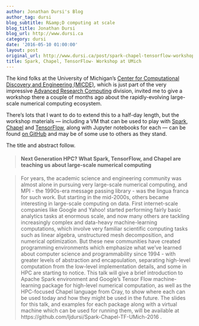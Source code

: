 ```yaml
---
author: Jonathan Dursi's Blog
author_tag: dursi
blog_subtitle: R&amp;D computing at scale
blog_title: Jonathan Dursi
blog_url: http://www.dursi.ca
category: dursi
date: '2016-05-10 01:00:00'
layout: post
original_url: http://www.dursi.ca/post/spark-chapel-tensorflow-workshop-at-umich.html
title: Spark, Chapel, TensorFlow- Workshop at UMich
---
```


<p>The kind folks at the University of Michigan’s <a href="http://micde.umich.edu">Center for Computational Discovery and Engineering (MICDE)</a>, which is just part of the very impressive <a href="http://arc.umich.edu">Advanced Research Computing</a> division, invited me to give a workshop there a couple of months ago about the rapidly-evolving large-scale numerical computing ecosystem.</p>

<p>There’s lots that I want to do to extend this to a half-day length, but the workshop materials — including a VM that can be used to play with <a href="http://spark.apache.org">Spark</a>, <a href="http://chapel.cray.com">Chapel</a> and <a href="https://www.tensorflow.org">TensorFlow</a>, along with Jupyter notebooks for each — can be found <a href="https://github.com/ljdursi/Spark-Chapel-TF-UMich-2016">on GitHub</a> and may be of some use to others as they stand.</p>

<p>The title and abstract follow.</p>

<blockquote>
  <h4 id="next-generation-hpc--what-spark-tensorflow-and-chapel-are-teaching-us-about-large-scale-numerical-computing">Next Generation HPC?  What Spark, TensorFlow, and Chapel are teaching us about large-scale numerical computing</h4>
</blockquote>

<blockquote>
  <p>For years, the academic science and engineering community was almost alone in pursuing very large-scale numerical computing, and MPI - the 1990s-era message passing library - was the lingua franca for such work.  But starting in the mid-2000s, others became interesting in large-scale computing on data.  First internet-scale companies like Google and Yahoo! started performing fairly basic analytics tasks at enormous scale, and now many others are tackling increasingly complex and data-heavy machine-learning computations, which involve very familiar scientific computing tasks such as linear algebra, unstructured mesh decomposition, and numerical optimization.  But these new communities have created programming environments which emphasize what we’ve learned about computer science and programmability since 1994 - with greater levels of abstraction and encapsulation, separating high-level computation from the low-level implementation details, and some in HPC are starting to notice.  This talk will give a brief introduction to Apache Spark environment and Google’s Tensor Flow machine-learning package for high-level numerical computation, as well as the HPC-focused Chapel language from Cray, to show where each can be used today and how they might be used in the future.   The slides for this talk, and examples for each package along with a virtual machine which can be used for running them, will be available at https://github.com/ljdursi/Spark-Chapel-TF-UMich-2016 .</p>
</blockquote>
